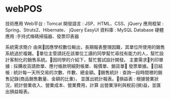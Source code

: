 # webPOS
技術應用
Web平台 : Tomcat
開發語言 : JSP、HTML、CSS、jQuery
應用框架 : Spring、Struts2、Hibernate、 jQuery EasyUI
資料庫 : MySQL Database
硬體應用 :手持式條碼掃描器、發票印表器

系統需求簡介
由來因應學校數位輸出，長期報表整理因難，其單位所使用的銷售系統過於複雜。單位主管請託在該單位工讀的同學幫忙尋找有能力的人，幫忙設計客制化的銷售系統。因同學的介紹下，幫忙嘗試設計開發。
主要需求列印單據 : 採購收貨請款單、應付帳款明細對帳單、報價單、銷貨單	           發票單據。日結帳 : 統計每一天所交易的次數、件數、總金額。銷售統計 : 查詢一段時間裡的銷售記錄(商品銷售數量、金額的比重)，	           並匯出統計報表。損益表 : 根據營業狀況，統計營業收入、營業成本、營業費用，計算      	       出營業淨利與稅前(損)益，並匯出損益報表。
